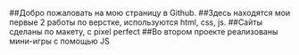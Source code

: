 ##Добро пожаловать на мою страницу в Github.
##Здесь находятся мои первые 2 работы по верстке, используются html, css, js.
##Сайты сделаны по макету, с pixel perfect
##Во втором проекте реализованы мини-игры с помощью JS
